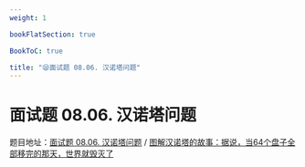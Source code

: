 ```yaml
---
weight: 1

bookFlatSection: true

BookToC: true

title: "😪面试题 08.06. 汉诺塔问题"
---
```


# 面试题 08.06. 汉诺塔问题

题目地址：[面试题 08.06. 汉诺塔问题](https://leetcode.cn/problems/hanota-lcci/)  /  [图解汉诺塔的故事：据说，当64个盘子全部移完的那天，世界就毁灭了](https://leetcode.cn/problems/hanota-lcci/solutions/95934/tu-jie-yi-nuo-ta-de-gu-shi-ju-shuo-dang-64ge-pan-z/)
